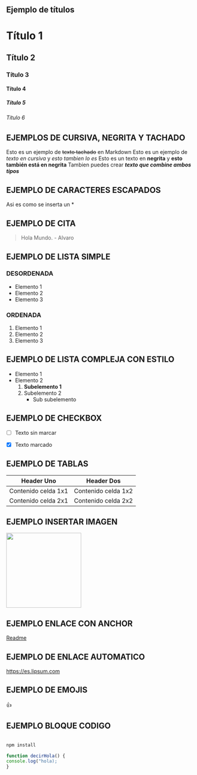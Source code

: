 


## Ejemplo de títulos
# Título 1
## Título 2
### Título 3
#### Título 4
##### Título 5
###### Título 6

## EJEMPLOS DE CURSIVA, NEGRITA Y TACHADO

Esto es un ejemplo de ~~texto tachado~~ en Markdown
Esto es un ejemplo de *texto en cursiva* y _esto tambien lo es_
Esto es un texto en **negrita** y __esto también está en negrita__
Tambien puedes crear __*texto que combine ambos tipos*__

## EJEMPLO DE CARACTERES ESCAPADOS

Asi es como se inserta un \*

## EJEMPLO DE CITA 

> Hola Mundo. - Alvaro

## EJEMPLO DE LISTA SIMPLE

### DESORDENADA 

  * Elemento 1
  * Elemento 2
  * Elemento 3

### ORDENADA

  1. Elemento 1
  2. Elemento 2
  3. Elemento 3


## EJEMPLO DE LISTA COMPLEJA CON ESTILO

  * Elemento 1
  * Elemento 2
      1. **Subelemento 1**
      2. Subelemento 2
           * Sub subelemento


## EJEMPLO DE CHECKBOX

- [ ] Texto sin marcar
- [x] Texto marcado


## EJEMPLO DE TABLAS

| Header Uno | Header Dos | 
| ---------- | ---------- |
| Contenido celda 1x1 | Contenido celda 1x2 |
| Contenido celda 2x1 | Contenido celda 2x2 |


## EJEMPLO INSERTAR IMAGEN

<img src="https://github.com/user-attachments/assets/5f781c53-4af0-481a-9a15-2a6c5ff8ac32" width=200>

## EJEMPLO ENLACE CON ANCHOR

[Readme](https://es.lipsum.com)

## EJEMPLO DE ENLACE AUTOMATICO

<https://es.lipsum.com>

## EJEMPLO DE EMOJIS 

:+1:

## EJEMPLO BLOQUE CODIGO

```bash

npm install
```
```javascript
function decirHola() {
console.log("hola);
}
```

